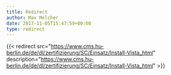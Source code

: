 ```yaml
---
title: Redirect
author: Max Melcher
date: 2017-11-05T15:47:59+00:00
type: redirect
---
```

{{< redirect src="https://www.cms.hu-berlin.de/de/dl/zertifizierung/SC/Einsatz/Install-Vista_html" description="https://www.cms.hu-berlin.de/de/dl/zertifizierung/SC/Einsatz/Install-Vista_html" >}}
